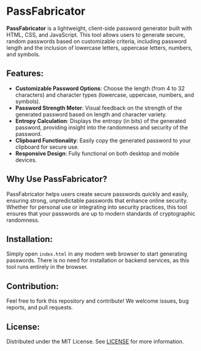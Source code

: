 
# PassFabricator

**PassFabricator** is a lightweight, client-side password generator built with HTML, CSS, and JavaScript. This tool allows users to generate secure, random passwords based on customizable criteria, including password length and the inclusion of lowercase letters, uppercase letters, numbers, and symbols.

## Features:

-   **Customizable Password Options**: Choose the length (from 4 to 32 characters) and character types (lowercase, uppercase, numbers, and symbols).
-   **Password Strength Meter**: Visual feedback on the strength of the generated password based on length and character variety.
-   **Entropy Calculation**: Displays the entropy (in bits) of the generated password, providing insight into the randomness and security of the password.
-   **Clipboard Functionality**: Easily copy the generated password to your clipboard for secure use.
-   **Responsive Design**: Fully functional on both desktop and mobile devices.

## Why Use PassFabricator?

PassFabricator helps users create secure passwords quickly and easily, ensuring strong, unpredictable passwords that enhance online security. Whether for personal use or integrating into security practices, this tool ensures that your passwords are up to modern standards of cryptographic randomness.

## Installation:

Simply open `index.html` in any modern web browser to start generating passwords. There is no need for installation or backend services, as this tool runs entirely in the browser.

## Contribution:

Feel free to fork this repository and contribute! We welcome issues, bug reports, and pull requests.

## License:

Distributed under the MIT License. See [LICENSE](LICENSE) for more information.